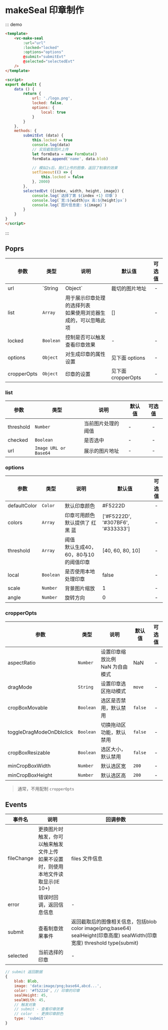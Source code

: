 # makeSeal 印章制作

::: demo
```html
<template>
    <vc-make-seal 
        :url="url"
        :locked="locked"
        :options="options"
        @submit="submitEvt"
        @selected="selectedEvt"
    />
</template>

<script>
export default {
    data () {
        return {
            url: './logo.png',
            locked: false,
            options: {
                local: true
            }
        }
    },
    methods: {
        submitEvt (data) {
            this.locked = true
            console.log(data)
            // 实现截取图片上传
            let formData = new FormData()
            formData.append('name', data.blob)

            // 模拟2s后，我们上传的图像，返回了制章的效果
            setTimeout(() => {
                this.locked = false
            }, 2000)
        },
        selectedEvt ({index, width, height, image}) {
            console.log(`选择了第 ${index +1} 印章`)
            console.log(`宽:${width}px 高:${height}px`)
            console.log(`图片信息是: ${image}`)
        }
    }
}
</script>
```
:::


## Poprs

| 参数 | 类型 | 说明 | 默认值 | 可选值 |
|---|---|---|---|:---:|
| url | `String|Object` | 裁切的图片地址 | - | - |
| list | `Array` | 用于展示印章处理的选择列表<br/>如果使用浏览器生成的，可以忽略此项 | [] | - |
| locked | `Boolean` | 控制是否可以触发查看印章效果 | - | - |
| options | `Object` | 对生成印章的属性设置 | 见下面 options | - |
| cropperOpts | `Object` | 印章的设置 | 见下面 cropperOpts | - |

### list

| 参数 | 类型 | 说明 | 默认值 | 可选值 |
|---|---|---|---|:---:|
| threshold | `Number` | 当前图片处理的阈值 | - | - |
| checked | `Boolean` | 是否选中 | - | - |
| url | `Image URL or Base64` | 展示的图片地址 | - | - |


### options

| 参数 | 类型 | 说明 | 默认值 | 可选值 |
|---|---|---|---|:---:|
| defaultColor | `Color` | 默认印章颜色 | #F5222D | - |
| colors | `Array` | 印章可用颜色<br/>默认提供了 红 黑 蓝 | ['#F5222D', '#307BF6', '#333333'] | - |
| threshold | `Array` | 阈值<br/>默认生成40，60，80与10的阈值印章 | [40, 60, 80, 10] | - |
| local | `Boolean` | 是否使用本地处理印章 | false | - |
| scale | `Number` | 背景图片缩放 | 1 | - |
| angle | `Number` | 旋转方向 | 0 | - |


### cropperOpts

| 参数 | 类型 | 说明 | 默认值 | 可选值 |
|---|---|---|---|:---:|
| aspectRatio | `Number` | 设置印章缩放比例<br/>NaN 为自由模式 | NaN | - |
| dragMode | `String` | 设置印章选区拖动模式 | `move` | - |
| cropBoxMovable | `Boolean` | 选区是否禁用，默认禁用 | `false` | - |
| toggleDragModeOnDblclick | `Boolean` | 切换拖动区功能，默认禁用 | `false` | - |
| cropBoxResizable | `Boolean` | 选区大小，默认禁用 | `false` | - |
| minCropBoxWidth | `Number` | 默认选区宽 | `200` | - |
| minCropBoxHeight | `Number` | 默认选区高 | `200` | - |

> 通常，不用配制 `cropperOpts`

## Events

| 事件名 | 说明 | 回调参数 |
| --- | --- | --- |
| fileChange | 更换图片时触发，你可以触来触发文件上传<br/>如果不设置时，则使用本地文件读取显示(IE 10+) | files 文件信息 |
| error | 错误时回调，返回信息信息 | - |
| submit | 查看制章效果事件 | 返回截取后的图像相关信息，包括blob color image(png;base64) sealHeight(印章高度) sealWidth(印章宽度) threshold type(submit)|
| selected | 当前选择的印章 | - |

```js
// submit 返回数据
{
    blob: Blob,
    image: 'data:image/png;base64,abcd...',
    color: '#f5222d', // 印章的印章
    sealHeight: 45,
    sealWdith: 45,
    // 触发对象 
    // submit - 查看印章效果
    // color  - 更换印章颜色
    type: 'submit' 
}

```